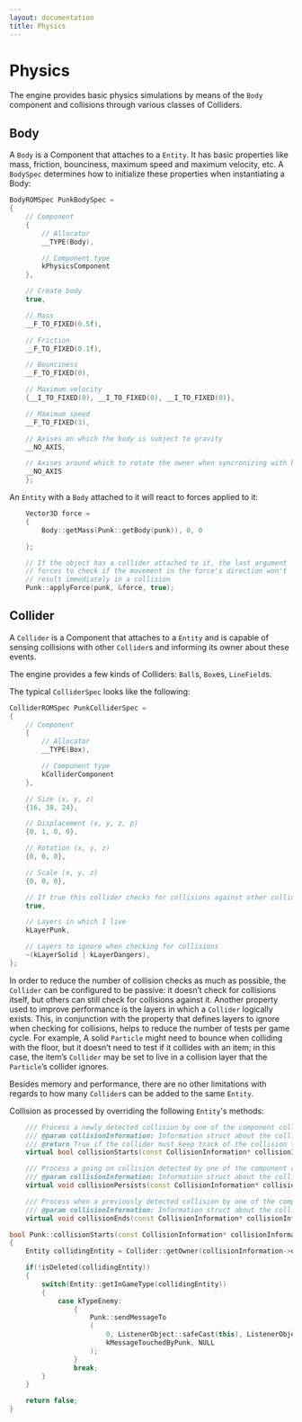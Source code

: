 ```yaml
---
layout: documentation
title: Physics
---
```


# Physics

The engine provides basic physics simulations by means of the `Body` component and collisions through various classes of Colliders.

## Body

A `Body` is a Component that attaches to a `Entity`. It has basic properties like mass, friction, bounciness, maximum speed and maximum velocity, etc. A `BodySpec` determines how to initialize these properties when instantiating a Body:

```cpp
BodyROMSpec PunkBodySpec =
{
    // Component
    {
        // Allocator
        __TYPE(Body),

        // Component type
        kPhysicsComponent
    },

    // Create body
    true,

    // Mass
    __F_TO_FIXED(0.5f),

    // Friction
    __F_TO_FIXED(0.1f),

    // Bounciness
    __F_TO_FIXED(0),

    // Maximum velocity
    {__I_TO_FIXED(0), __I_TO_FIXED(0), __I_TO_FIXED(0)},

    // Maximum speed
    __F_TO_FIXED(3),

    // Axises on which the body is subject to gravity
    __NO_AXIS,

    // Axises around which to rotate the owner when syncronizing with body
    __NO_AXIS
    };
```

An `Entity` with a `Body` attached to it will react to forces applied to it:

```cpp
	Vector3D force = 
    {
        Body::getMass(Punk::getBody(punk)), 0, 0

    };

    // If the object has a collider attached to it, the last argument
    // forces to check if the movement in the force's direction won't
    // result immediately in a collision
	Punk::applyForce(punk, &force, true);
```

## Collider

A `Collider` is a Component that attaches to a `Entity` and is capable of sensing collisions with other `Collider`s and informing its owner about these events.

The engine provides a few kinds of Colliders: `Ball`s, `Box`es, `LineField`s.

The typical `ColliderSpec` looks like the following:

```cpp
ColliderROMSpec PunkColliderSpec =
{
    // Component
    {
        // Allocator
        __TYPE(Box),

        // Component type
        kColliderComponent
    },

    // Size (x, y, z)
    {16, 38, 24},

    // Displacement (x, y, z, p)
    {0, 1, 0, 0},

    // Rotation (x, y, z)
    {0, 0, 0},

    // Scale (x, y, z)
    {0, 0, 0},

    // If true this collider checks for collisions against other colliders
    true,

    // Layers in which I live
    kLayerPunk,

    // Layers to ignore when checking for collisions
    ~(kLayerSolid | kLayerDangers),
};
```

In order to reduce the number of collision checks as much as possible, the `Collider` can be configured to be passive: it doesn’t check for collisions itself, but others can still check for collisions against it. Another property used to improve performance is the layers in which a `Collider` logically exists. This, in conjunction with the property that defines layers to ignore when checking for collisions, helps to reduce the number of tests per game cycle. For example, A solid `Particle` might need to bounce when colliding with the floor, but it doesn’t need to test if it collides with an item; in this case, the item’s `Collider` may be set to live in a collision layer that the `Particle`’s collider ignores.

Besides memory and performance, there are no other limitations with regards to how many `Collider`s can be added to the same `Entity`.

Collision as processed by overriding the following `Entity`'s methods:

```cpp
    /// Process a newly detected collision by one of the component colliders.
    /// @param collisionInformation: Information struct about the collision to resolve 
    /// @return True if the collider must keep track of the collision to detect if it persists and when it ends; false otherwise
    virtual bool collisionStarts(const CollisionInformation* collisionInformation);

    /// Process a going on collision detected by one of the component colliders.
    /// @param collisionInformation: Information struct about the collision to resolve 
    virtual void collisionPersists(const CollisionInformation* collisionInformation);

    /// Process when a previously detected collision by one of the component colliders stops.
    /// @param collisionInformation: Information struct about the collision to resolve
    virtual void collisionEnds(const CollisionInformation* collisionInformation);
```

```cpp
bool Punk::collisionStarts(const CollisionInformation* collisionInformation __attribute__ ((unused)))
{
    Entity collidingEntity = Collider::getOwner(collisionInformation->otherCollider);

    if(!isDeleted(collidingEntity))
    {
        switch(Entity::getInGameType(collidingEntity))
        {
            case kTypeEnemy:
                {
                    Punk::sendMessageTo
                    (
                        0, ListenerObject::safeCast(this), ListenerObject::safeCast(collidingEntity),
                        kMessageTouchedByPunk, NULL
                    );
                }
                break;
        }
    }

    return false;
}
```